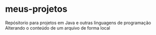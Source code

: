 # meus-projetos
Repósitorio para projetos em Java e outras linguagens de programação
Alterando o conteúdo de um arquivo de forma local